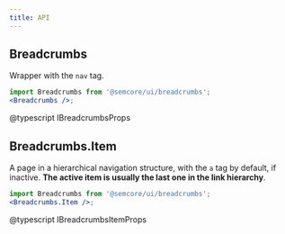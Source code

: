 ```yaml
---
title: API
---
```


## Breadcrumbs

Wrapper with the `nav` tag.

```jsx
import Breadcrumbs from '@semcore/ui/breadcrumbs';
<Breadcrumbs />;
```

@typescript IBreadcrumbsProps

## Breadcrumbs.Item

A page in a hierarchical navigation structure, with the `a` tag by default, if inactive. **The active item is usually the last one in the link hierarchy**.

```jsx
import Breadcrumbs from '@semcore/ui/breadcrumbs';
<Breadcrumbs.Item />;
```

@typescript IBreadcrumbsItemProps
